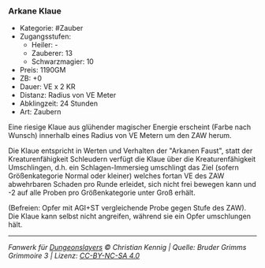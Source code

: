 ### Arkane Klaue

- Kategorie: #Zauber
- Zugangsstufen:
  - Heiler: -
  - Zauberer: 13
  - Schwarzmagier: 10
- Preis: 1190GM
- ZB: +0
- Dauer: VE x 2 KR
- Distanz: Radius von VE Meter
- Abklingzeit: 24 Stunden
- Art: Zaubern

Eine riesige Klaue aus glühender magischer Energie erscheint (Farbe nach Wunsch) innerhalb eines Radius von VE Metern um den ZAW herum.

Die Klaue entspricht in Werten und Verhalten der "Arkanen Faust", statt der Kreaturenfähigkeit Schleudern verfügt die Klaue über die Kreaturenfähigkeit Umschlingen, d.h. ein Schlagen-Immersieg umschlingt das Ziel (sofern Größenkategorie Normal oder kleiner) welches fortan VE des ZAW abwehrbaren Schaden pro Runde erleidet, sich nicht frei bewegen kann und -2 auf alle Proben pro Größenkategorie unter Groß erhält.

(Befreien: Opfer mit AGI+ST vergleichende Probe gegen Stufe des ZAW). Die Klaue kann selbst nicht angreifen, während sie ein Opfer umschlungen hält.

---

_Fanwerk für [Dungeonslayers](https://www.dungeonslayers.net/) © Christian Kennig | Quelle: Bruder Grimms Grimmoire 3 | Lizenz: [CC-BY-NC-SA 4.0](https://creativecommons.org/licenses/by-nc-sa/4.0/deed.de)_
